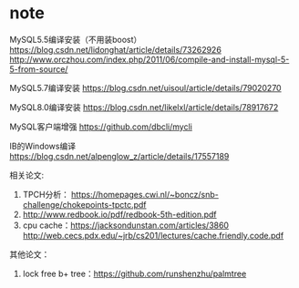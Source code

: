 # note

MySQL5.5编译安装（不用装boost）
https://blog.csdn.net/lidonghat/article/details/73262926
http://www.orczhou.com/index.php/2011/06/compile-and-install-mysql-5-5-from-source/

MySQL5.7编译安装
https://blog.csdn.net/uisoul/article/details/79020270

MySQL8.0编译安装
https://blog.csdn.net/likelxl/article/details/78917672

MySQL客户端增强
https://github.com/dbcli/mycli

IB的Windows编译
https://blog.csdn.net/alpenglow_z/article/details/17557189

相关论文:
1. TPCH分析： https://homepages.cwi.nl/~boncz/snb-challenge/chokepoints-tpctc.pdf
2. http://www.redbook.io/pdf/redbook-5th-edition.pdf
3. cpu cache：https://jacksondunstan.com/articles/3860
http://web.cecs.pdx.edu/~jrb/cs201/lectures/cache.friendly.code.pdf

其他论文：
1. lock free b+ tree：https://github.com/runshenzhu/palmtree
